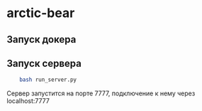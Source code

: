 # arctic-bear

## Запуск докера

## Запуск сервера

```bash
    bash run_server.py
```

Сервер запустится на порте 7777, подключение к нему через localhost:7777
